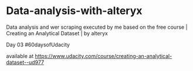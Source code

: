 # Data-analysis-with-alteryx
Data analysis and wer scraping executed by me based on the free course | Creating an Analytical Dataset | by alteryx

Day 03 #60daysofUdacity

available at
https://www.udacity.com/course/creating-an-analytical-dataset--ud977
